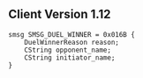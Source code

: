 ## Client Version 1.12

```rust,ignore
smsg SMSG_DUEL_WINNER = 0x016B {
    DuelWinnerReason reason;    
    CString opponent_name;    
    CString initiator_name;    
}

```
